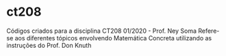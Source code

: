 # ct208
Códigos criados para a disciplina CT208 01/2020 - Prof. Ney Soma
Refere-se aos diferentes tópicos envolvendo Matemática Concreta utilizando as instruções do Prof. Don Knuth
